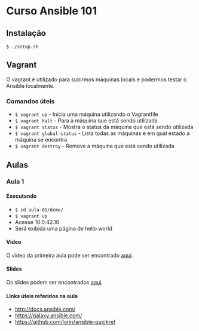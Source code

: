 # Curso Ansible 101

## Instalação

```
$ ./setup.sh
```

## Vagrant

O vagrant é utilizado para subirmos máquinas locais e podermos testar o Ansible
localmente.

### Comandos úteis

- `$ vagrant up` - Inicia uma máquina utilizando o Vagrantfile
- `$ vagrant halt` - Para a máquina que está sendo utilizada
- `$ vagrant status` - Mostra o status da máquina que está sendo utilizada
- `$ vagrant global-status` - Lista todas as máquinas e em qual estado a máquina
  se encontra
- `$ vagrant destroy` - Remove a máquina que está sendo utilizada

## Aulas

### Aula 1

#### Executando

- `$ cd aula-01/demo/`
- `$ vagrant up`
- Acesse 10.0.42.10
- Será exibida uma página de hello world

#### Video

O vídeo da primeira aula pode ser encontrado
[aqui](https://helabs.wistia.com/medias/snauei2mfs).

#### Slides

Os slides podem ser encontrados [aqui](aula-01/ansible-101_1.pdf).

#### Links úteis referidos na aula

- http://docs.ansible.com/
- https://galaxy.ansible.com/
- https://github.com/lorin/ansible-quickref
